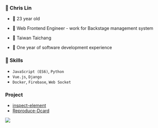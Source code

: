 ### 🦈 Chris Lin 
- 🎂  23 year old

- 🌿  Web Frontend Engineer - work for Backstage management system

- 🍁  Taiwan Taichang

- 💼  One year of software development experience

### 🚀 Skills 
- `JavaScript (ES6)`, `Python`
- `Vue.js`, `Django`
- `Docker`, `Firebase`, `Web Socket`

### Project
- [inspect-element](https://chrome.google.com/webstore/detail/inspect-element/flgcpmeleoikcibkiaiindbcjeldcogp)
- [Reproduce-Dcard](https://chrislin1997.github.io/Vue-Dcard/)


![](https://komarev.com/ghpvc/?username=ChrisLin1997&color=brightgreen)
